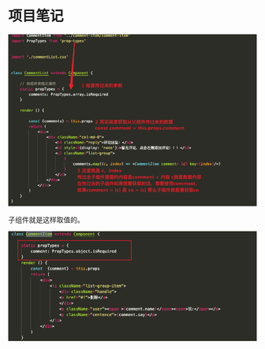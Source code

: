 # 项目笔记



![](https://raw.githubusercontent.com/chihokyo/image_host/master/20200912180744.png)



子组件就是这样取值的。

![](https://raw.githubusercontent.com/chihokyo/image_host/master/20200912180838.png)